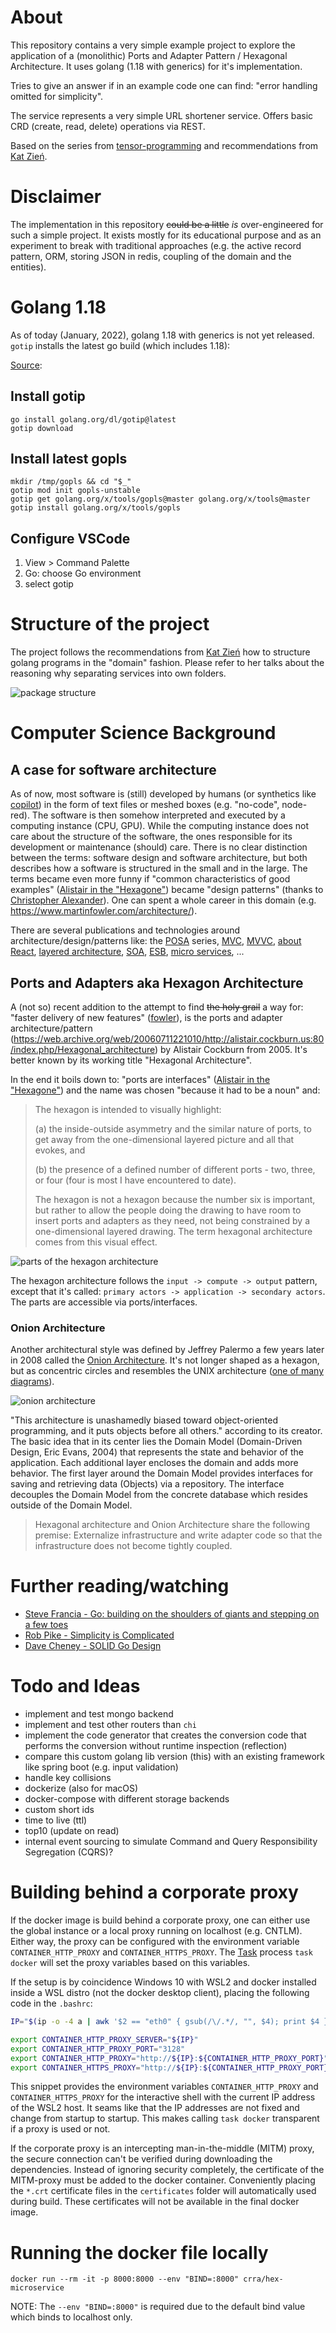 # About

This repository contains a very simple example project to explore the application of a (monolithic) Ports and Adapter Pattern / Hexagonal Architecture. It uses golang (1.18 with generics) for it's implementation.

Tries to give an answer if in an example code one can find: "error handling omitted for simplicity".

The service represents a very simple URL shortener service. Offers basic CRD (create, read, delete) operations via REST.

Based on the series from [tensor-programming](https://github.com/tensor-programming/hex-microservice.git) and recommendations from [Kat Zień](https://github.com/katzien/go-structure-examples).

# Disclaimer

The implementation in this repository ~~could be a little~~ _is_ over-engineered for such a simple project. It exists mostly for its educational purpose and as an experiment to break with traditional approaches (e.g. the active record pattern, ORM, storing JSON in redis, coupling of the domain and the entities).

# Golang 1.18

As of today (January, 2022), golang 1.18 with generics is not yet released. `gotip` installs the latest go build (which includes 1.18):

[Source](https://gist.github.com/nikgalushko/e1b5c85c64653dd554a7a904bbef4eee):

## Install gotip

```
go install golang.org/dl/gotip@latest
gotip download
```

## Install latest gopls

```
mkdir /tmp/gopls && cd "$_"
gotip mod init gopls-unstable
gotip get golang.org/x/tools/gopls@master golang.org/x/tools@master
gotip install golang.org/x/tools/gopls
```

## Configure VSCode

1. View > Command Palette
2. Go: choose Go environment
3. select gotip

# Structure of the project

The project follows the recommendations from [Kat Zień](https://github.com/katzien/go-structure-examples) how to structure golang programs in the "domain" fashion. Please refer to her talks about the reasoning why separating services into own folders.

![package structure](doc/packages.svg "parts of the hexagon architecture")

# Computer Science Background

## A case for software architecture

As of now, most software is (still) developed by humans (or synthetics like [copilot](https://copilot.github.com/)) in the form of text files or meshed boxes (e.g. "no-code", node-red). The software is then somehow interpreted and executed by a computing instance (CPU, GPU). While the computing instance does not care about the structure of the software, the ones responsible for its development or maintenance (should) care. There is no clear distinction between the terms: software design and software architecture, but both describes how a software is structured in the small and in the large. The terms became even more funny if "common characteristics of good examples" ([Alistair in the "Hexagone"](https://youtu.be/th4AgBcrEHA)) became "design patterns" (thanks to [Christopher Alexander](https://en.wikipedia.org/wiki/Christopher_Alexander)). One can spent a whole career in this domain (e.g. https://www.martinfowler.com/architecture/).

There are several publications and technologies around architecture/design/patterns like: the [POSA](http://www.dre.vanderbilt.edu/~schmidt/POSA/) series, [MVC](https://en.wikipedia.org/wiki/Model%E2%80%93view%E2%80%93controller), [MVVC](https://en.wikipedia.org/wiki/Model%E2%80%93view%E2%80%93viewmodel), [about React](https://stackoverflow.com/questions/53729411/why-isnt-react-considered-mvc), [layered architecture](https://en.wikipedia.org/wiki/Multitier_architecture), [SOA](https://en.wikipedia.org/wiki/Service-oriented_architecture), [ESB](https://en.wikipedia.org/wiki/Enterprise_service_bus), [micro services](https://en.wikipedia.org/wiki/Microservices), ...

## Ports and Adapters aka Hexagon Architecture

A (not so) recent addition to the attempt to find ~~the holy grail~~ a way for: "faster delivery of new features" ([fowler](https://www.martinfowler.com/architecture/)), is the ports and adapter architecture/pattern (https://web.archive.org/web/20060711221010/http://alistair.cockburn.us:80/index.php/Hexagonal_architecture) by Alistair Cockburn from 2005. It's better known by its working title "Hexagonal Architecture".

In the end it boils down to: "ports are interfaces" ([Alistair in the "Hexagone"](https://youtu.be/th4AgBcrEHA)) and the name was chosen "because it had to be a noun" and:

> The hexagon is intended to visually highlight:
>
> (a) the inside-outside asymmetry and the similar nature of ports, to get away from the
> one-dimensional layered picture and all that evokes, and
>
> (b) the presence of a defined number of different ports - two, three, or four (four is
> most I have encountered to date).
>
> The hexagon is not a hexagon because the number six is important, but rather to allow the
> people doing the drawing to have room to insert ports and adapters as they need, not
> being constrained by a one-dimensional layered drawing. The term hexagonal architecture
> comes from this visual effect.

![parts of the hexagon architecture](doc/hexagon.svg "parts of the hexagon architecture")

The hexagon architecture follows the `input -> compute -> output` pattern, except that it's called: `primary actors -> application -> secondary actors`. The parts are accessible via ports/interfaces.

### Onion Architecture

Another architectural style was defined by Jeffrey Palermo a few years later in 2008 called the [Onion Architecture](https://jeffreypalermo.com/2008/07/the-onion-architecture-part-1/). It's not longer shaped as a hexagon, but as concentric circles and resembles the UNIX architecture ([one of many diagrams](https://unix.stackexchange.com/a/87734)).

![onion architecture](doc/onion.svg "parts of the onion architecture")

"This architecture is unashamedly biased toward object-oriented programming, and it puts objects before all others." according to its creator. The basic idea that in its center lies the Domain Model (Domain-Driven Design, Eric Evans, 2004) that represents the state and behavior of the application. Each additional layer encloses the domain and adds more behavior. The first layer around the Domain Model provides interfaces for saving and retrieving data (Objects) via a repository. The interface decouples the Domain Model from the concrete database which resides outside of the Domain Model.

> Hexagonal architecture and Onion Architecture share the following premise:
> Externalize infrastructure and write adapter code so that the infrastructure
> does not become tightly coupled.

# Further reading/watching

- [Steve Francia - Go: building on the shoulders of giants and stepping on a few toes](https://youtu.be/sX8r6zATHGU)
- [Rob Pike - Simplicity is Complicated](https://youtu.be/rFejpH_tAHM)
- [Dave Cheney - SOLID Go Design](https://youtu.be/zzAdEt3xZ1M)

# Todo and Ideas

- implement and test mongo backend
- implement and test other routers than `chi`
- implement the code generator that creates the conversion code that performs the conversion without runtime inspection (reflection)
- compare this custom golang lib version (this) with an existing framework like spring boot (e.g. input validation)
- handle key collisions
- dockerize (also for macOS)
- docker-compose with different storage backends
- custom short ids
- time to live (ttl)
- top10 (update on read)
- internal event sourcing to simulate Command and Query Responsibility Segregation (CQRS)?

# Building behind a corporate proxy

If the docker image is build behind a corporate proxy, one can either use the global instance or a local proxy running on localhost (e.g. CNTLM). Either way, the proxy can be configured with the environment variable `CONTAINER_HTTP_PROXY` and `CONTAINER_HTTPS_PROXY`. The [Task](https://taskfile.dev) process `task docker` will set the proxy variables based on this variables.

If the setup is by coincidence Windows 10 with WSL2 and docker installed inside a WSL distro (not the docker desktop client), placing the following code in the `.bashrc`:

```bash
IP="$(ip -o -4 a | awk '$2 == "eth0" { gsub(/\/.*/, "", $4); print $4 }')"

export CONTAINER_HTTP_PROXY_SERVER="${IP}"
export CONTAINER_HTTP_PROXY_PORT="3128"
export CONTAINER_HTTP_PROXY="http://${IP}:${CONTAINER_HTTP_PROXY_PORT}"
export CONTAINER_HTTPS_PROXY="http://${IP}:${CONTAINER_HTTP_PROXY_PORT}"
```

This snippet provides the environment variables `CONTAINER_HTTP_PROXY` and `CONTAINER_HTTPS_PROXY` for the interactive shell with the current IP address of the WSL2 host. It seams like that the IP addresses are not fixed and change from startup to startup. This makes calling `task docker` transparent if a proxy is used or not.

If the corporate proxy is an intercepting man-in-the-middle (MITM) proxy, the secure connection can't be verified during downloading the dependencies. Instead of ignoring security completely, the certificate of the MITM-proxy must be added to the docker container. Conveniently placing the `*.crt` certificate files in the `certificates` folder will automatically used during build. These certificates will not be available in the final docker image.

# Running the docker file locally

`docker run --rm -it -p 8000:8000 --env "BIND=:8000" crra/hex-microservice`

NOTE: The `--env "BIND=:8000"` is required due to the default bind value which binds to localhost only.
